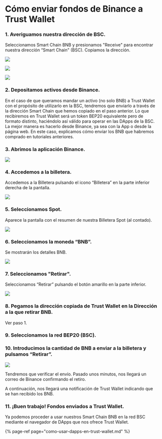 # Cómo enviar fondos de Binance a Trust Wallet



### 1. Averiguamos nuestra dirección de BSC.

Seleccionamos Smart Chain BNB y presionamos "Receive" para encontrar nuestra dirección “Smart Chain" \(BSC\). Copiamos la dirección.



![](../../../../.gitbook/assets/sc.png)

![](../../../../.gitbook/assets/ssc.png)

![](../../../../.gitbook/assets/scc.png)

### 

### 2. Depositamos activos desde Binance.

En el caso de que queramos mandar un activo \(no solo BNB\) a Trust Wallet con el propósito de utilizarlo en la BSC, tendremos que enviarlo a través de la dirección Smart Chain que hemos copiado en el paso anterior. Lo que recibiremos en Trust Wallet será un token BEP20 equivalente pero de formato distinto, haciéndolo así válido para operar en las DApps de la BSC. La mejor manera es hacerlo desde Binance, ya sea con la App o desde la página web. En este caso, explicamos cómo enviar los BNB que habremos comprado en tutoriales anteriores.



### 3. Abrimos la aplicación Binance.



![](../../../../.gitbook/assets/dfg.jpg)



### 4. Accedemos a la billetera.

Accedemos a la Billetera pulsando el icono “Billetera” en la parte inferior derecha de la pantalla.



![](../../../../.gitbook/assets/tt.jpg)



### 5. Seleccionamos Spot.

Aparece la pantalla con el resumen de nuestra Billetera Spot \(al contado\).



![](../../../../.gitbook/assets/kk.jpg)



### 6. Seleccionamos la moneda “BNB”.

Se mostrarán los detalles BNB.



![](../../../../.gitbook/assets/a.jpg)



### 7. Seleccionamos "Retirar".

Seleccionamos “Retirar” pulsando el botón amarillo en la parte inferior.



![](../../../../.gitbook/assets/b.jpg)



### 8. Pegamos la dirección copiada de Trust Wallet en la Dirección a la que retirar BNB.

Ver paso 1.



### 9. Seleccionamos la red BEP20 \(BSC\).



### 10. Introducimos la cantidad de BNB a enviar a la billetera y pulsamos “Retirar”.



![](../../../../.gitbook/assets/c.jpg)



Tendremos que verificar el envío. Pasado unos minutos, nos llegará un correo de Binance confirmando el retiro. 

A continuación, nos llegará una notificación de Trust Wallet indicando que se han recibido los BNB.



### 11. **¡Buen trabajo!** Fondos enviados a Trust Wallet. 

Ya podemos proceder a usar nuestros Smart Chain BNB en la red BSC mediante el navegador de DApps que nos ofrece Trust Wallet.

{% page-ref page="como-usar-dapps-en-trust-wallet.md" %}





